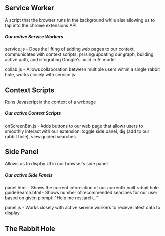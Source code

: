 ## Service Worker
A script that the browser runs in the background while also allowing us to tap into the chrome extensions API

##### Our active Service Workers
service.js - Does the lifting of adding web pages to our context, communicates with context scripts, parsing/updating our graph, building active path, and integrating Google's build in AI model

collab.js - Allows collaboration between multiple users within a single rabbit hole, works closely with service.js

## Context Scripts
Runs Javascript in the context of a webpage

##### Our active Context Scripts
onScreenBtn.js - Adds buttons to our web page that allows users to smoothly interact with our extension: toggle side panel, dig (add to our rabbit hole), view guided searches

## Side Panel
Allows us to display UI in our browser's side panel

##### Our active Side Panels
panel.html - Shows the current information of our currently built rabbit hole
guideSearch.html - Shows number of recommended searches for our user based on given prompt: "Help me research..."

panel.js - Works closely with active service workers to recieve latest data to display

## The Rabbit Hole
